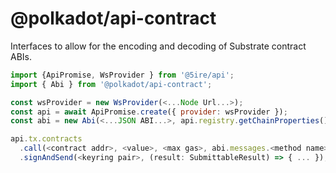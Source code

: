 # @polkadot/api-contract

Interfaces to allow for the encoding and decoding of Substrate contract ABIs.

```js
import {ApiPromise, WsProvider } from '@5ire/api';
import { Abi } from '@polkadot/api-contract';

const wsProvider = new WsProvider(<...Node Url...>);
const api = await ApiPromise.create({ provider: wsProvider });
const abi = new Abi(<...JSON ABI...>, api.registry.getChainProperties());

api.tx.contracts
  .call(<contract addr>, <value>, <max gas>, abi.messages.<method name>(<...params...>))
  .signAndSend(<keyring pair>, (result: SubmittableResult) => { ... });
```
